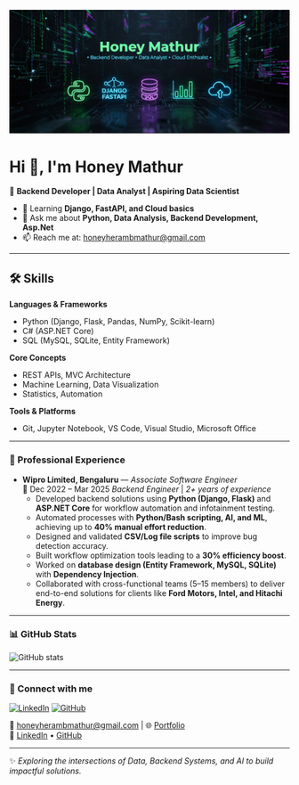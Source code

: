![My Profile Image](./Readme_profile3.png)
# Hi 👋, I'm Honey Mathur

🚀 **Backend Developer | Data Analyst | Aspiring Data Scientist** 

- 🌱 Learning **Django, FastAPI, and Cloud basics**
- 💬 Ask me about **Python, Data Analysis, Backend Development, Asp.Net**
- 📫 Reach me at: honeyherambmathur@gmail.com  

---

## 🛠️ Skills  

**Languages & Frameworks**  
- Python (Django, Flask, Pandas, NumPy, Scikit-learn)  
- C# (ASP.NET Core)  
- SQL (MySQL, SQLite, Entity Framework)  

**Core Concepts**  
- REST APIs, MVC Architecture  
- Machine Learning, Data Visualization  
- Statistics, Automation  

**Tools & Platforms**  
- Git, Jupyter Notebook, VS Code, Visual Studio, Microsoft Office   

---

### 💼 Professional Experience
- **Wipro Limited, Bengaluru** — *Associate Software Engineer*  
  📅 Dec 2022 – Mar 2025
  *Backend Engineer* | *2+ years of experience* 
  - Developed backend solutions using **Python (Django, Flask)** and **ASP.NET Core** for workflow automation and infotainment testing.  
  - Automated processes with **Python/Bash scripting, AI, and ML**, achieving up to **40% manual effort reduction**.  
  - Designed and validated **CSV/Log file scripts** to improve bug detection accuracy.  
  - Built workflow optimization tools leading to a **30% efficiency boost**.  
  - Worked on **database design (Entity Framework, MySQL, SQLite)** with **Dependency Injection**.  
  - Collaborated with cross-functional teams (5–15 members) to deliver end-to-end solutions for clients like **Ford Motors, Intel, and Hitachi Energy**.    

---

### 📊 GitHub Stats
![GitHub stats](https://github-readme-stats.vercel.app/api?username=honeyherambmathur&show_icons=true&theme=radical)

---

### 🔗 Connect with me
[![LinkedIn](https://img.shields.io/badge/LinkedIn-blue?logo=linkedin&logoColor=white)](https://linkedin.com/in/honey-mathur-a8120a16a/)
[![GitHub](https://img.shields.io/badge/GitHub-black?logo=github&logoColor=white)](https://github.com/honeyherambmathur)



 

📧 honeyherambmathur@gmail.com | 🌐 [Portfolio](https://honeyherambmathur.github.io)  
🔗 [LinkedIn](https://linkedin.com/in/honey-mathur-a8120a16a) • [GitHub](https://github.com/honeyherambmathur)  

---

✨ *Exploring the intersections of Data, Backend Systems, and AI to build impactful solutions.*  

